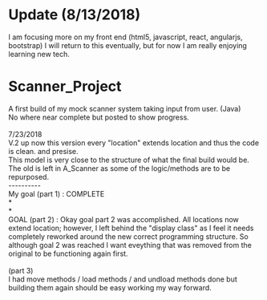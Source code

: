# Update (8/13/2018)
I am focusing more on my front end (html5, javascript, react, angularjs, bootstrap) I will return to this eventually, but for now I am really enjoying learning new tech. 


# Scanner_Project
A first build of my mock scanner system taking input from user. (Java)<br />
No where near complete but posted to show progress.<br />
<br />
7/23/2018<br />
V.2 up now this version every "location" extends location and thus the code is clean. and presise.<br />
This model is very close to the structure of what the final build would be.<br />
The old is left in A_Scanner as some of the logic/methods are to be repurposed.<br />
----------<br />
My goal (part 1) : COMPLETE <br />
*
<br />*
<br />
GOAL (part 2) :
Okay goal part 2 was accomplished. All locations now extend location; however, I left behind the "display class" as I feel it needs completely reworked around the new correct programming structure. So although goal 2 was reached I want eveything that was removed from the original to be functioning again first.
<br />
<br />
(part 3)<br />
 I had move methods / load methods / and undload methods done but building them again should be easy working my way forward.<br />
